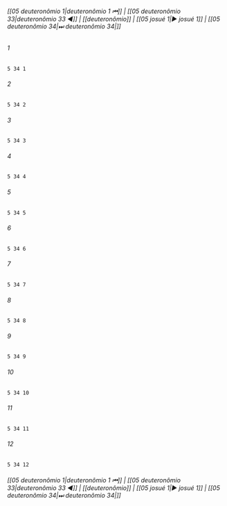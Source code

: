 
###### [[05 deuteronômio 1|deuteronômio 1 ⏮]] | [[05 deuteronômio 33|deuteronômio 33 ◀]] | [[deuteronômio]] | [[05 josué 1|▶ josué 1]] | [[05 deuteronômio 34|⏭ deuteronômio 34|]]

###### 1
``` verse
5 34 1 
```
###### 2
``` verse
5 34 2 
```
###### 3
``` verse
5 34 3 
```
###### 4
``` verse
5 34 4 
```
###### 5
``` verse
5 34 5 
```
###### 6
``` verse
5 34 6 
```
###### 7
``` verse
5 34 7 
```
###### 8
``` verse
5 34 8 
```
###### 9
``` verse
5 34 9 
```
###### 10
``` verse
5 34 10 
```
###### 11
``` verse
5 34 11 
```
###### 12
``` verse
5 34 12 
```

###### [[05 deuteronômio 1|deuteronômio 1 ⏮]] | [[05 deuteronômio 33|deuteronômio 33 ◀]] | [[deuteronômio]] | [[05 josué 1|▶ josué 1]] | [[05 deuteronômio 34|⏭ deuteronômio 34|]]

